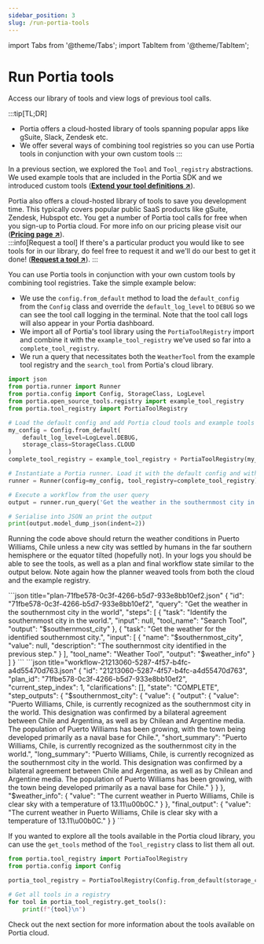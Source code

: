 ```yaml
---
sidebar_position: 3
slug: /run-portia-tools
---
```


import Tabs from '@theme/Tabs';
import TabItem from '@theme/TabItem';

# Run Portia tools
Access our library of tools and view logs of previous tool calls.

:::tip[TL;DR]
- Portia offers a cloud-hosted library of tools spanning popular apps like gSuite, Slack, Zendesk etc.
- We offer several ways of combining tool registries so you can use Portia tools in conjunction with your own custom tools
:::

In a previous section, we explored the `Tool` and `Tool_registry` abstractions. We used example tools that are included in the Portia SDK and we introduced custom tools (<a href="/extend-tool-definitions" target="_blank">**Extend your tool definitions ↗**</a>). 

Portia also offers a cloud-hosted library of tools to save you development time. This typically covers popular public SaaS products like gSuite, Zendesk, Hubspot etc. You get a number of Portia tool calls for free when you sign-up to Portia cloud. For more info on our pricing please visit our  (<a href="https://www.porita.dev" target="_blank">**Pricing page ↗**</a>).  
:::info[Request a tool]
If there's a particular product you would like to see tools for in our library, do feel free to request it and we'll do our best to get it done! (<a href="https://tally.so/r/wzWAAg" target="_blank">**Request a tool ↗**</a>).
:::

You can use Portia tools in conjunction with your own custom tools by combining tool registries. Take the simple example below:
- We use the `config.from_default` method to load the `default_config` from the `Config` class and override the `default_log_level` to `DEBUG` so we can see the tool call logging in the terminal. Note that the tool call logs will also appear in your Portia dashboard.
- We import all of Portia's tool library using the `PortiaToolRegistry` import and combine it with the `example_tool_registry` we've used so far into a `complete_tool_registry`.
- We run a query that necessitates both the `WeatherTool` from the example tool registry and the `search_tool` from Portia's cloud library.
```python title="main.py"
import json
from portia.runner import Runner
from portia.config import Config, StorageClass, LogLevel
from portia.open_source_tools.registry import example_tool_registry
from portia.tool_registry import PortiaToolRegistry

# Load the default config and add Portia cloud tools and example tools into one registry
my_config = Config.from_default(
    default_log_level=LogLevel.DEBUG,
    storage_class=StorageClass.CLOUD
)
complete_tool_registry = example_tool_registry + PortiaToolRegistry(my_config)

# Instantiate a Portia runner. Load it with the default config and with the tools above
runner = Runner(config=my_config, tool_registry=complete_tool_registry)

# Execute a workflow from the user query
output = runner.run_query('Get the weather in the southernmost city in the world')

# Serialise into JSON an print the output
print(output.model_dump_json(indent=2))
```

Running the code above should return the weather conditions in Puerto Williams, Chile unless a new city was settled by humans in the far southern hemisphere or the equator tilted (hopefully not). In your logs you should be able to see the tools, as well as a plan and final workflow state similar to the output below. Note again how the planner weaved tools from both the cloud and the example registry.

<Tabs>
  <TabItem value="plan" label="Generated plan">
    ```json title="plan-71fbe578-0c3f-4266-b5d7-933e8bb10ef2.json"
    {
        "id": "71fbe578-0c3f-4266-b5d7-933e8bb10ef2",
        "query": "Get the weather in the southernmost city in the world",
        "steps": [
            {
                "task": "Identify the southernmost city in the world.",
                "input": null,
                "tool_name": "Search Tool",
                "output": "$southernmost_city"
            },
            {
                "task": "Get the weather for the identified southernmost city.",
                "input": [
                    {
                        "name": "$southernmost_city",
                        "value": null,
                        "description": "The southernmost city identified in the previous step."
                    }
                ],
                "tool_name": "Weather Tool",
                "output": "$weather_info"
            }
        ]
    }
    ```
  </TabItem>
    <TabItem value="workflow" label="Workflow in final state">
    ```json title="workflow-21213060-5287-4f57-b4fc-a4d55470d763.json"
    {
        "id": "21213060-5287-4f57-b4fc-a4d55470d763",
        "plan_id": "71fbe578-0c3f-4266-b5d7-933e8bb10ef2",
        "current_step_index": 1,
        "clarifications": [],
        "state": "COMPLETE",
        "step_outputs": {
            "$southernmost_city": {
            "value": {
                "output": {
                "value": "Puerto Williams, Chile, is currently recognized as the southernmost city in the world. This designation was confirmed by a bilateral agreement between Chile and Argentina, as well as by Chilean and Argentine media. The population of Puerto Williams has been growing, with the town being developed primarily as a naval base for Chile.",
                "short_summary": "Puerto Williams, Chile, is currently recognized as the southernmost city in the world.",
                "long_summary": "Puerto Williams, Chile, is currently recognized as the southernmost city in the world. This designation was confirmed by a bilateral agreement between Chile and Argentina, as well as by Chilean and Argentine media. The population of Puerto Williams has been growing, with the town being developed primarily as a naval base for Chile."
                }
            }
            },
            "$weather_info": {
            "value": "The current weather in Puerto Williams, Chile is clear sky with a temperature of 13.11\u00b0C."
            }
        },
        "final_output": {
            "value": "The current weather in Puerto Williams, Chile is clear sky with a temperature of 13.11\u00b0C."
        }
    }
    ```
  </TabItem>
</Tabs>

If you wanted to explore all the tools available in the Portia cloud library, you can use the `get_tools` method of the `Tool_registry` class to list them all out. 
```python
from portia.tool_registry import PortiaToolRegistry 
from portia.config import Config

portia_tool_registry = PortiaToolRegistry(Config.from_default(storage_class='CLOUD'))

# Get all tools in a registry
for tool in portia_tool_registry.get_tools():
    print(f"{tool}\n")
```

Check out the next section for more information about the tools available on Portia cloud.